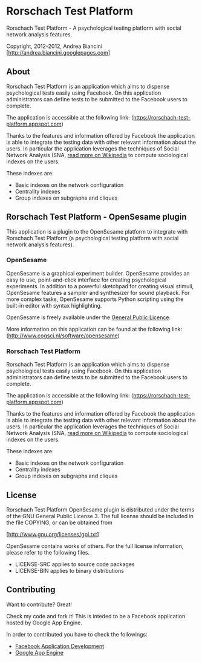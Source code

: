 Rorschach Test Platform
=======================

Rorschach Test Platform - A psychological testing platform with social network analysis features.

Copyright, 2012-2012, Andrea Biancini [http://andrea.biancini.googlepages.com]

About
-----

Rorschach Test Platform is an application which aims to dispense psychological tests easily using
Facebook. On this application administrators can define tests to be submitted to the Facebook users
to complete.

The application is accessible at the following link:
(https://rorschach-test-platform.appspot.com)

Thanks to the features and information offered by Facebook the application is able to integrate the
testing data with other relevant information about the users. In particular the application leverages
the techniques of Social Network Analysis (SNA,
[read more on Wikipedia](http://en.wikipedia.org/wiki/Social_network_analysis) to compute sociological
indexes on the users.

These indexes are:

  * Basic indexes on the network configuration
  * Centrality indexes
  * Group indexes on subgraphs and cliques


Rorschach Test Platform - OpenSesame plugin
-------------------------------------------

This application is a plugin to the OpenSesame platform to integrate with Rorschach Test Platform (a
psychological testing platform with social network analysis features).

### OpenSesame

OpenSesame is a graphical experiment builder. OpenSesame provides an easy to use, point-and-click
interface for creating psychological experiments. In addition to a powerful sketchpad for creating
visual stimuli, OpenSesame features a sampler and synthesizer for sound playback. For more complex
tasks, OpenSesame supports Python scripting using the built-in editor with syntax highlighting.

OpenSesame is freely available under the [General Public Licence](http://www.gnu.org/licenses/gpl.html).

More information on this application can be found at the following link:
(http://www.cogsci.nl/software/opensesame)

### Rorschach Test Platform

Rorschach Test Platform is an application which aims to dispense psychological tests easily using
Facebook. On this application administrators can define tests to be submitted to the Facebook users
to complete.

The application is accessible at the following link:
(https://rorschach-test-platform.appspot.com)

Thanks to the features and information offered by Facebook the application is able to integrate the
testing data with other relevant information about the users. In particular the application leverages
the techniques of Social Network Analysis (SNA,
[read more on Wikipedia](http://en.wikipedia.org/wiki/Social_network_analysis) to compute sociological
indexes on the users.

These indexes are:

  * Basic indexes on the network configuration
  * Centrality indexes
  * Group indexes on subgraphs and cliques

License
-------
Rorschach Test Platform OpenSesame plugin is distributed under the terms of the GNU General Public License 3.
The full license should be included in the file COPYING, or can be obtained from

  [http://www.gnu.org/licenses/gpl.txt]

OpenSesame contains works of others. For the full license information, please
refer to the following files.

  * LICENSE-SRC applies to source code packages
  * LICENSE-BIN applies to binary distributions


Contributing
------------

Want to contribute? Great!

Check my code and fork it! This is inteded to be a Facebook application hosted by Google App Engine.

In order to contributed you have to check the followings:

  * [Facebook Application Development](https://developers.facebook.com/)
  * [Google App Engine](https://developers.google.com/appengine/)
 
